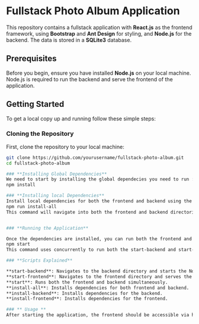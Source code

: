 # **Fullstack Photo Album Application**

This repository contains a fullstack application with **React.js** as the frontend framework, using **Bootstrap** and **Ant Design** for styling, and **Node.js** for the backend. The data is stored in a **SQLite3** database.

## **Prerequisites**

Before you begin, ensure you have installed **Node.js** on your local machine. Node.js is required to run the backend and serve the frontend of the application.

## **Getting Started**

To get a local copy up and running follow these simple steps:

### **Cloning the Repository**

First, clone the repository to your local machine:

```bash
git clone https://github.com/yourusername/fullstack-photo-album.git
cd fullstack-photo-album

### **Installing Global Dependencies**
We need to start by installing the global dependecies you need to run :
npm install

### **Installing local Dependencies**
Install local dependencies for both the frontend and backend using the provided scripts:
npm run install-all
This command will navigate into both the frontend and backend directories and install necessary packages.


### **Running the Application**

Once the dependencies are installed, you can run both the frontend and backend simultaneously with the following command:
npm start
This command uses concurrently to run both the start-backend and start-frontend scripts defined in package.json.

### **Scripts Explained**

**start-backend**: Navigates to the backend directory and starts the Node.js server.
**start-frontend**: Navigates to the frontend directory and serves the React application.
**start**: Runs both the frontend and backend simultaneously.
**install-all**: Installs dependencies for both frontend and backend.
**install-backend**: Installs dependencies for the backend.
**install-frontend**: Installs dependencies for the frontend.

### ** Usage **
After starting the application, the frontend should be accessible via http://localhost:3000 and the backend will typically run on http://localhost:3001
